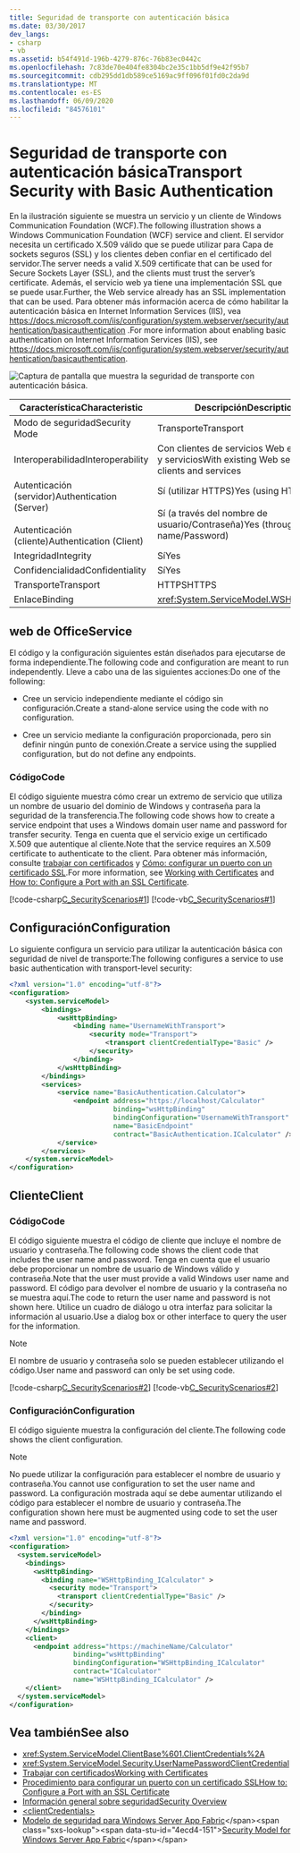 ```yaml
---
title: Seguridad de transporte con autenticación básica
ms.date: 03/30/2017
dev_langs:
- csharp
- vb
ms.assetid: b54f491d-196b-4279-876c-76b83ec0442c
ms.openlocfilehash: 7c83de70e404fe8304bc2e35c1bb5df9e42f95b7
ms.sourcegitcommit: cdb295dd1db589ce5169ac9ff096f01fd0c2da9d
ms.translationtype: MT
ms.contentlocale: es-ES
ms.lasthandoff: 06/09/2020
ms.locfileid: "84576101"
---
```

# <a name="transport-security-with-basic-authentication"></a><span data-ttu-id="4ecd4-102">Seguridad de transporte con autenticación básica</span><span class="sxs-lookup"><span data-stu-id="4ecd4-102">Transport Security with Basic Authentication</span></span>
<span data-ttu-id="4ecd4-103">En la ilustración siguiente se muestra un servicio y un cliente de Windows Communication Foundation (WCF).</span><span class="sxs-lookup"><span data-stu-id="4ecd4-103">The following illustration shows a Windows Communication Foundation (WCF) service and client.</span></span> <span data-ttu-id="4ecd4-104">El servidor necesita un certificado X.509 válido que se puede utilizar para Capa de sockets seguros (SSL) y los clientes deben confiar en el certificado del servidor.</span><span class="sxs-lookup"><span data-stu-id="4ecd4-104">The server needs a valid X.509 certificate that can be used for Secure Sockets Layer (SSL), and the clients must trust the server’s certificate.</span></span> <span data-ttu-id="4ecd4-105">Además, el servicio web ya tiene una implementación SSL que se puede usar.</span><span class="sxs-lookup"><span data-stu-id="4ecd4-105">Further, the Web service already has an SSL implementation that can be used.</span></span> <span data-ttu-id="4ecd4-106">Para obtener más información acerca de cómo habilitar la autenticación básica en Internet Information Services (IIS), vea <https://docs.microsoft.com/iis/configuration/system.webserver/security/authentication/basicauthentication> .</span><span class="sxs-lookup"><span data-stu-id="4ecd4-106">For more information about enabling basic authentication on Internet Information Services (IIS), see <https://docs.microsoft.com/iis/configuration/system.webserver/security/authentication/basicauthentication>.</span></span>  
  
 ![Captura de pantalla que muestra la seguridad de transporte con autenticación básica.](./media/transport-security-with-basic-authentication/transport-security-basic-authentication.gif)  
  
|<span data-ttu-id="4ecd4-108">Característica</span><span class="sxs-lookup"><span data-stu-id="4ecd4-108">Characteristic</span></span>|<span data-ttu-id="4ecd4-109">Descripción</span><span class="sxs-lookup"><span data-stu-id="4ecd4-109">Description</span></span>|  
|--------------------|-----------------|  
|<span data-ttu-id="4ecd4-110">Modo de seguridad</span><span class="sxs-lookup"><span data-stu-id="4ecd4-110">Security Mode</span></span>|<span data-ttu-id="4ecd4-111">Transporte</span><span class="sxs-lookup"><span data-stu-id="4ecd4-111">Transport</span></span>|  
|<span data-ttu-id="4ecd4-112">Interoperabilidad</span><span class="sxs-lookup"><span data-stu-id="4ecd4-112">Interoperability</span></span>|<span data-ttu-id="4ecd4-113">Con clientes de servicios Web existentes y servicios</span><span class="sxs-lookup"><span data-stu-id="4ecd4-113">With existing Web service clients and services</span></span>|  
|<span data-ttu-id="4ecd4-114">Autenticación (servidor)</span><span class="sxs-lookup"><span data-stu-id="4ecd4-114">Authentication (Server)</span></span><br /><br /> <span data-ttu-id="4ecd4-115">Autenticación (cliente)</span><span class="sxs-lookup"><span data-stu-id="4ecd4-115">Authentication (Client)</span></span>|<span data-ttu-id="4ecd4-116">Sí (utilizar HTTPS)</span><span class="sxs-lookup"><span data-stu-id="4ecd4-116">Yes (using HTTPS)</span></span><br /><br /> <span data-ttu-id="4ecd4-117">Sí (a través del nombre de usuario/Contraseña)</span><span class="sxs-lookup"><span data-stu-id="4ecd4-117">Yes (through User name/Password)</span></span>|  
|<span data-ttu-id="4ecd4-118">Integridad</span><span class="sxs-lookup"><span data-stu-id="4ecd4-118">Integrity</span></span>|<span data-ttu-id="4ecd4-119">Sí</span><span class="sxs-lookup"><span data-stu-id="4ecd4-119">Yes</span></span>|  
|<span data-ttu-id="4ecd4-120">Confidencialidad</span><span class="sxs-lookup"><span data-stu-id="4ecd4-120">Confidentiality</span></span>|<span data-ttu-id="4ecd4-121">Sí</span><span class="sxs-lookup"><span data-stu-id="4ecd4-121">Yes</span></span>|  
|<span data-ttu-id="4ecd4-122">Transporte</span><span class="sxs-lookup"><span data-stu-id="4ecd4-122">Transport</span></span>|<span data-ttu-id="4ecd4-123">HTTPS</span><span class="sxs-lookup"><span data-stu-id="4ecd4-123">HTTPS</span></span>|  
|<span data-ttu-id="4ecd4-124">Enlace</span><span class="sxs-lookup"><span data-stu-id="4ecd4-124">Binding</span></span>|<xref:System.ServiceModel.WSHttpBinding>|  
  
## <a name="service"></a><span data-ttu-id="4ecd4-125">web de Office</span><span class="sxs-lookup"><span data-stu-id="4ecd4-125">Service</span></span>  
 <span data-ttu-id="4ecd4-126">El código y la configuración siguientes están diseñados para ejecutarse de forma independiente.</span><span class="sxs-lookup"><span data-stu-id="4ecd4-126">The following code and configuration are meant to run independently.</span></span> <span data-ttu-id="4ecd4-127">Lleve a cabo una de las siguientes acciones:</span><span class="sxs-lookup"><span data-stu-id="4ecd4-127">Do one of the following:</span></span>  
  
- <span data-ttu-id="4ecd4-128">Cree un servicio independiente mediante el código sin configuración.</span><span class="sxs-lookup"><span data-stu-id="4ecd4-128">Create a stand-alone service using the code with no configuration.</span></span>  
  
- <span data-ttu-id="4ecd4-129">Cree un servicio mediante la configuración proporcionada, pero sin definir ningún punto de conexión.</span><span class="sxs-lookup"><span data-stu-id="4ecd4-129">Create a service using the supplied configuration, but do not define any endpoints.</span></span>  
  
### <a name="code"></a><span data-ttu-id="4ecd4-130">Código</span><span class="sxs-lookup"><span data-stu-id="4ecd4-130">Code</span></span>  
 <span data-ttu-id="4ecd4-131">El código siguiente muestra cómo crear un extremo de servicio que utiliza un nombre de usuario del dominio de Windows y contraseña para la seguridad de la transferencia.</span><span class="sxs-lookup"><span data-stu-id="4ecd4-131">The following code shows how to create a service endpoint that uses a Windows domain user name and password for transfer security.</span></span> <span data-ttu-id="4ecd4-132">Tenga en cuenta que el servicio exige un certificado X.509 que autentique al cliente.</span><span class="sxs-lookup"><span data-stu-id="4ecd4-132">Note that the service requires an X.509 certificate to authenticate to the client.</span></span> <span data-ttu-id="4ecd4-133">Para obtener más información, consulte [trabajar con certificados](working-with-certificates.md) y [Cómo: configurar un puerto con un certificado SSL](how-to-configure-a-port-with-an-ssl-certificate.md).</span><span class="sxs-lookup"><span data-stu-id="4ecd4-133">For more information, see [Working with Certificates](working-with-certificates.md) and [How to: Configure a Port with an SSL Certificate](how-to-configure-a-port-with-an-ssl-certificate.md).</span></span>  
  
 [!code-csharp[C_SecurityScenarios#1](../../../../samples/snippets/csharp/VS_Snippets_CFX/c_securityscenarios/cs/source.cs#1)]
 [!code-vb[C_SecurityScenarios#1](../../../../samples/snippets/visualbasic/VS_Snippets_CFX/c_securityscenarios/vb/source.vb#1)]  
  
## <a name="configuration"></a><span data-ttu-id="4ecd4-134">Configuración</span><span class="sxs-lookup"><span data-stu-id="4ecd4-134">Configuration</span></span>  
 <span data-ttu-id="4ecd4-135">Lo siguiente configura un servicio para utilizar la autenticación básica con seguridad de nivel de transporte:</span><span class="sxs-lookup"><span data-stu-id="4ecd4-135">The following configures a service to use basic authentication with transport-level security:</span></span>  
  
```xml  
<?xml version="1.0" encoding="utf-8"?>  
<configuration>  
    <system.serviceModel>  
        <bindings>  
            <wsHttpBinding>  
                <binding name="UsernameWithTransport">  
                    <security mode="Transport">  
                        <transport clientCredentialType="Basic" />  
                    </security>  
                </binding>  
            </wsHttpBinding>  
        </bindings>  
        <services>  
            <service name="BasicAuthentication.Calculator">  
                <endpoint address="https://localhost/Calculator"  
                          binding="wsHttpBinding"
                          bindingConfiguration="UsernameWithTransport"  
                          name="BasicEndpoint"
                          contract="BasicAuthentication.ICalculator" />  
            </service>  
        </services>  
    </system.serviceModel>  
</configuration>  
```  
  
## <a name="client"></a><span data-ttu-id="4ecd4-136">Cliente</span><span class="sxs-lookup"><span data-stu-id="4ecd4-136">Client</span></span>  
  
### <a name="code"></a><span data-ttu-id="4ecd4-137">Código</span><span class="sxs-lookup"><span data-stu-id="4ecd4-137">Code</span></span>  
 <span data-ttu-id="4ecd4-138">El código siguiente muestra el código de cliente que incluye el nombre de usuario y contraseña.</span><span class="sxs-lookup"><span data-stu-id="4ecd4-138">The following code shows the client code that includes the user name and password.</span></span> <span data-ttu-id="4ecd4-139">Tenga en cuenta que el usuario debe proporcionar un nombre de usuario de Windows válido y contraseña.</span><span class="sxs-lookup"><span data-stu-id="4ecd4-139">Note that the user must provide a valid Windows user name and password.</span></span> <span data-ttu-id="4ecd4-140">El código para devolver el nombre de usuario y la contraseña no se muestra aquí.</span><span class="sxs-lookup"><span data-stu-id="4ecd4-140">The code to return the user name and password is not shown here.</span></span> <span data-ttu-id="4ecd4-141">Utilice un cuadro de diálogo u otra interfaz para solicitar la información al usuario.</span><span class="sxs-lookup"><span data-stu-id="4ecd4-141">Use a dialog box or other interface to query the user for the information.</span></span>  
  
> [!NOTE]
> <span data-ttu-id="4ecd4-142">El nombre de usuario y contraseña solo se pueden establecer utilizando el código.</span><span class="sxs-lookup"><span data-stu-id="4ecd4-142">User name and password can only be set using code.</span></span>  
  
 [!code-csharp[C_SecurityScenarios#2](../../../../samples/snippets/csharp/VS_Snippets_CFX/c_securityscenarios/cs/source.cs#2)]
 [!code-vb[C_SecurityScenarios#2](../../../../samples/snippets/visualbasic/VS_Snippets_CFX/c_securityscenarios/vb/source.vb#2)]  
  
### <a name="configuration"></a><span data-ttu-id="4ecd4-143">Configuración</span><span class="sxs-lookup"><span data-stu-id="4ecd4-143">Configuration</span></span>  
 <span data-ttu-id="4ecd4-144">El código siguiente muestra la configuración del cliente.</span><span class="sxs-lookup"><span data-stu-id="4ecd4-144">The following code shows the client configuration.</span></span>  
  
> [!NOTE]
> <span data-ttu-id="4ecd4-145">No puede utilizar la configuración para establecer el nombre de usuario y contraseña.</span><span class="sxs-lookup"><span data-stu-id="4ecd4-145">You cannot use configuration to set the user name and password.</span></span> <span data-ttu-id="4ecd4-146">La configuración mostrada aquí se debe aumentar utilizando el código para establecer el nombre de usuario y contraseña.</span><span class="sxs-lookup"><span data-stu-id="4ecd4-146">The configuration shown here must be augmented using code to set the user name and password.</span></span>  
  
```xml  
<?xml version="1.0" encoding="utf-8"?>  
<configuration>  
  <system.serviceModel>  
    <bindings>  
      <wsHttpBinding>  
        <binding name="WSHttpBinding_ICalculator" >  
          <security mode="Transport">  
            <transport clientCredentialType="Basic" />  
          </security>  
        </binding>  
      </wsHttpBinding>  
    </bindings>  
    <client>  
      <endpoint address="https://machineName/Calculator"
                binding="wsHttpBinding"  
                bindingConfiguration="WSHttpBinding_ICalculator"
                contract="ICalculator"  
                name="WSHttpBinding_ICalculator" />  
    </client>  
  </system.serviceModel>  
</configuration>  
```  
  
## <a name="see-also"></a><span data-ttu-id="4ecd4-147">Vea también</span><span class="sxs-lookup"><span data-stu-id="4ecd4-147">See also</span></span>

- <xref:System.ServiceModel.ClientBase%601.ClientCredentials%2A>
- <xref:System.ServiceModel.Security.UserNamePasswordClientCredential>
- [<span data-ttu-id="4ecd4-148">Trabajar con certificados</span><span class="sxs-lookup"><span data-stu-id="4ecd4-148">Working with Certificates</span></span>](working-with-certificates.md)
- [<span data-ttu-id="4ecd4-149">Procedimiento para configurar un puerto con un certificado SSL</span><span class="sxs-lookup"><span data-stu-id="4ecd4-149">How to: Configure a Port with an SSL Certificate</span></span>](how-to-configure-a-port-with-an-ssl-certificate.md)
- [<span data-ttu-id="4ecd4-150">Información general sobre seguridad</span><span class="sxs-lookup"><span data-stu-id="4ecd4-150">Security Overview</span></span>](security-overview.md)
- [\<clientCredentials>](../../configure-apps/file-schema/wcf/clientcredentials.md)
- <span data-ttu-id="4ecd4-151">[Modelo de seguridad para Windows Server App Fabric](https://docs.microsoft.com/previous-versions/appfabric/ee677202(v=azure.10))</span><span class="sxs-lookup"><span data-stu-id="4ecd4-151">[Security Model for Windows Server App Fabric](https://docs.microsoft.com/previous-versions/appfabric/ee677202(v=azure.10))</span></span>
